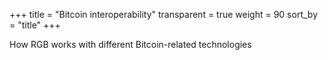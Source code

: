 +++
title = "Bitcoin interoperability"
transparent = true
weight = 90
sort_by = "title"
+++

How RGB works with different Bitcoin-related technologies
